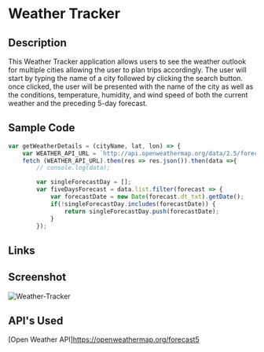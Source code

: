 # Weather Tracker

## Description
This Weather Tracker application allows users to see the weather outlook for multiple cities allowing the user to plan trips accordingly. The user will start by typing the name of a city followed by clicking the search button. once clicked, the user will be presented with the name of the city as well as the conditions, temperature, humidity, and wind speed of both the current weather and the preceding 5-day forecast.

## Sample Code

```javascript
var getWeatherDetails = (cityName, lat, lon) => {
    var WEATHER_API_URL = `http://api.openweathermap.org/data/2.5/forecast?lat=${lat}&lon=${lon}&appid=${APIkey}&units=imperial`
    fetch (WEATHER_API_URL).then(res => res.json()).then(data =>{
        // console.log(data);

        var singleForecastDay = [];
        var fiveDaysForecast = data.list.filter(forecast => {
            var forecastDate = new Date(forecast.dt_txt).getDate();
            if(!singleForecastDay.includes(forecastDate)) {
                return singleForecastDay.push(forecastDate);
            }
        });
```

## Links

## Screenshot
![Weather-Tracker](https://github.com/H3yJ4yy/Weather-Tracker/assets/143395836/c0b147c5-0387-405e-a22e-9a14233962c6)


## API's Used
[Open Weather API]https://openweathermap.org/forecast5
